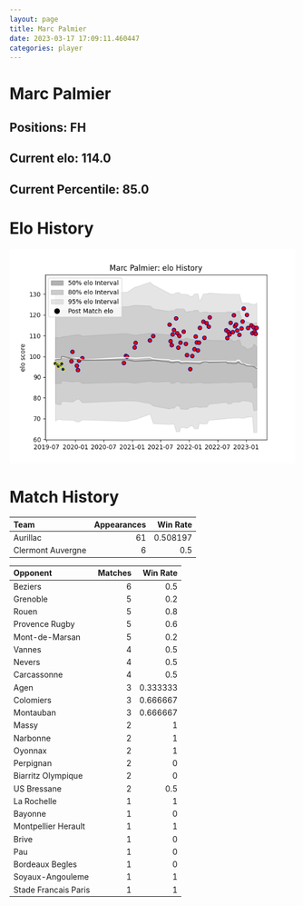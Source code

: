 ```yaml
---  
layout: page  
title: Marc Palmier  
date: 2023-03-17 17:09:11.460447  
categories: player  
---
```

# Marc Palmier

## Positions: FH

## Current elo: 114.0

## Current Percentile: 85.0

# Elo History


![elo history](history_MarcPalmier.png)
# Match History


| Team              |   Appearances |   Win Rate |
|:------------------|--------------:|-----------:|
| Aurillac          |            61 |   0.508197 |
| Clermont Auvergne |             6 |   0.5      |

| Opponent             |   Matches |   Win Rate |
|:---------------------|----------:|-----------:|
| Beziers              |         6 |   0.5      |
| Grenoble             |         5 |   0.2      |
| Rouen                |         5 |   0.8      |
| Provence Rugby       |         5 |   0.6      |
| Mont-de-Marsan       |         5 |   0.2      |
| Vannes               |         4 |   0.5      |
| Nevers               |         4 |   0.5      |
| Carcassonne          |         4 |   0.5      |
| Agen                 |         3 |   0.333333 |
| Colomiers            |         3 |   0.666667 |
| Montauban            |         3 |   0.666667 |
| Massy                |         2 |   1        |
| Narbonne             |         2 |   1        |
| Oyonnax              |         2 |   1        |
| Perpignan            |         2 |   0        |
| Biarritz Olympique   |         2 |   0        |
| US Bressane          |         2 |   0.5      |
| La Rochelle          |         1 |   1        |
| Bayonne              |         1 |   0        |
| Montpellier Herault  |         1 |   1        |
| Brive                |         1 |   0        |
| Pau                  |         1 |   0        |
| Bordeaux Begles      |         1 |   0        |
| Soyaux-Angouleme     |         1 |   1        |
| Stade Francais Paris |         1 |   1        |